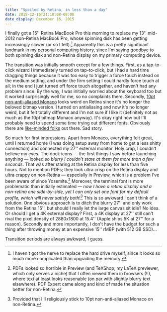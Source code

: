 ```yaml
---
title: "Spoiled by Retina, in less than a day"
date: 2015-12-16T21:10:08-08:00
date_display: December 16, 2015
---
```

I finally got a 15'' Retina MacBook Pro this morning to replace my 13'' mid-2012 non-Retina MacBook Pro, whose spinning disk has been getting increasingly slower (or so I felt).[^replace] Apparently this is a pretty significant landmark in my personal computing history, since I'm saying goodbye to both spinning disk and non-Retina display on my primary computing device.

The transition was initially smooth except for a few things. First, as a tap-to-click wizard I immediately turned on tap-to-click, but I had a hard time dragging things because it was too easy to trigger a force touch instead on the medium setting, and under the firm setting I could hardly force touch at all; in the end I just turned off force touch altogether, and haven't had any problem since. By the way, I was initially worried about the keyboard too but it worked surprisingly well for me, so no complaints there. Secondly, [10pt non-anti-aliased Monaco](/blog/2015-08-31-after-all-these-years-10pt-non-anti-aliased-monaco-is-still-the-best.html) looks weird on Retina since it's no longer the beloved bitmap version. I turned on antialiasing and now it's no longer weird, but it felt totally different and I'm not sure if I like it (definitely not as much as the 10pt bitmap Monaco anyway). It's okay right now but I'll probably need to spend some time trying out different fonts. Obviously there are [like-minded folks](https://news.ycombinator.com/item?id=10140728) out there. Sad story.

So much for first impressions. Apart from Monaco, everything felt great, until I returned home (I was doing setup away from home to get a less shitty connection) and connected my 27'' external monitor. Holy crap, I couldn't believe my eyes. The dock icons — the first things I saw before launching anything — looked *so blurry I couldn't stare at them for more than a few seconds*. That was after staring at the Retina display for less than five hours. Not to mention PDFs; they look ultra crisp on the Retina display and ultra crappy on non-Retina — especially in Preview, which is a problem I've been aware of since Yosemite.[^pdfs] Moreover, the terminal font is more problematic than initially estimated — *now I have a retina display and a non-retina one side-by-side, yet I can only set one font for my default profile, which will never satisfy both*![^provided] This is so awkward I can't think of a solution. One obvious approach is to ditch the blurry 27'' and only work from the Retina 15'', but should I really let the large canvas sit idle? No idea. Or should I get a 4K external display? First, a 4K display at 27'' still can't rival the pixel density of 2880x1800 at 15.4'' (Apple ships 5K at 27'' for a reason). Secondly and more importantly, I don't have the budget for such a thing after throwing money at an expensive 15'' rMBP (with 512 GB SSD)...

Transition periods are always awkward, I guess.

[^replace]: I haven't got the nerve to replace the hard drive myself, since it looks so much more complicated than upgrading the memory.

[^pdfs]: PDFs looked so horrible in Preview (and TeXShop, my LaTeX previewer, which only serves a niche) that I often viewed them in browsers (!!), where text at least looks reasonable (on par with slightly blurry text elsewhere). PDF Expert came along and kind of made the situation better for non-Retina.

[^provided]: Provided that I'll religiously stick to 10pt non-anti-aliased Monaco on non-Retina.

